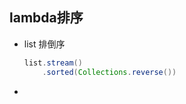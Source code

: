 ## lambda排序

* list 排倒序

  ```java
  list.stream()
      .sorted(Collections.reverse())
  ```

  

* 